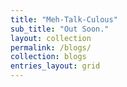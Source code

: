```yaml
---
title: "Meh-Talk-Culous"
sub_title: "Out Soon."
layout: collection
permalink: /blogs/
collection: blogs
entries_layout: grid
---
```

